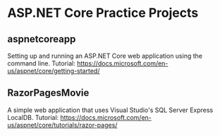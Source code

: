 # ASP.NET Core Practice Projects

## aspnetcoreapp
Setting up and running an ASP.NET Core web application using the command line.
Tutorial: https://docs.microsoft.com/en-us/aspnet/core/getting-started/

## RazorPagesMovie
A simple web application that uses Visual Studio's SQL Server Express LocalDB.
Tutorial: https://docs.microsoft.com/en-us/aspnet/core/tutorials/razor-pages/

